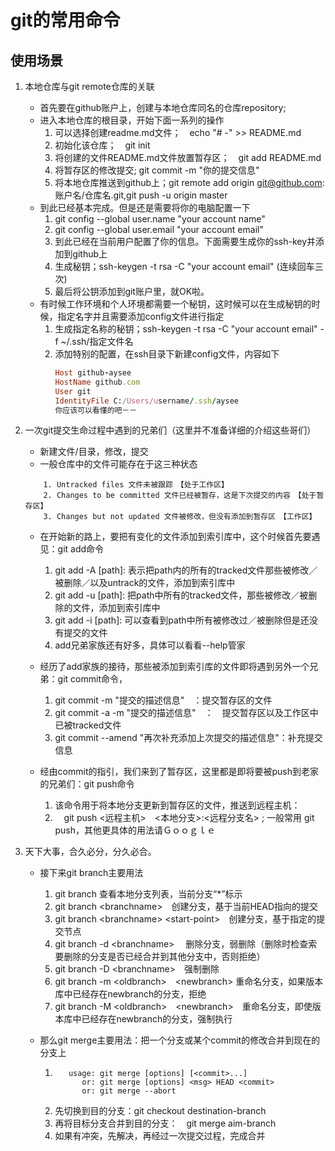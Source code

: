 # git的常用命令
## 使用场景
1. 本地仓库与git remote仓库的关联
    * 首先要在github账户上，创建与本地仓库同名的仓库repository;
    * 进入本地仓库的根目录，开始下面一系列的操作
        1. 可以选择创建readme.md文件；　echo "# -" >> README.md
        2. 初始化该仓库；　git init
        3. 将创建的文件README.md文件放置暂存区；　git add README.md
        4. 将暂存区的修改提交; git commit -m "你的提交信息"
        5. 将本地仓库推送到github上；git remote add origin git@github.com:账户名/仓库名.git,git push -u origin master
    * 到此已经基本完成。但是还是需要将你的电脑配置一下
        1. git config --global user.name "your account name"
        2. git config --global user.email "your account email"
        3. 到此已经在当前用户配置了你的信息。下面需要生成你的ssh-key并添加到github上
        4. 生成秘钥；ssh-keygen -t rsa -C "your account email" (连续回车三次)
        5. 最后将公钥添加到git账户里，就OK啦。
    * 有时候工作环境和个人环境都需要一个秘钥，这时候可以在生成秘钥的时候，指定名字并且需要添加config文件进行指定
        1. 生成指定名称的秘钥；ssh-keygen -t rsa -C "your account email" -f ~/.ssh/指定文件名
        2. 添加特别的配置，在ssh目录下新建config文件，内容如下
            ```ruby
            Host github-aysee
            HostName github.com
            User git
            IdentityFile C:/Users/username/.ssh/aysee
            你应该可以看懂的吧－－
            ```

2. 一次git提交生命过程中遇到的兄弟们（这里并不准备详细的介绍这些哥们）
    * 新建文件/目录，修改，提交
    * 一般仓库中的文件可能存在于这三种状态
    ```
        1. Untracked files 文件未被跟踪　【处于工作区】
        2. Changes to be committed 文件已经被暂存，这是下次提交的内容　【处于暂存区】
        3. Changes but not updated 文件被修改，但没有添加到暂存区　【工作区】
    ```
    * 在开始新的路上，要把有变化的文件添加到索引库中，这个时候首先要遇见：git add命令
        1. git add -A \[path]: 表示把path内的所有的tracked文件那些被修改／被删除／以及untrack的文件，添加到索引库中
        2. git add -u \[path]: 把path中所有的tracked文件，那些被修改／被删除的文件，添加到索引库中
        3. git add -i \[path]: 可以查看到path中所有被修改过／被删除但是还没有提交的文件
        4. add兄弟家族还有好多，具体可以看看--help管家
        
    * 经历了add家族的接待，那些被添加到索引库的文件即将遇到另外一个兄弟：git commit命令，
        1. git commit -m "提交的描述信息"　：提交暂存区的文件
        2. git commit -a -m "提交的描述信息"　：　提交暂存区以及工作区中已被tracked文件
        3. git commit --amend "再次补充添加上次提交的描述信息"：补充提交信息
    * 经由commit的指引，我们来到了暂存区，这里都是即将要被push到老家的兄弟们：git push命令
        1. 该命令用于将本地分支更新到暂存区的文件，推送到远程主机：
        2. 　git push \<远程主机>　\<本地分支>:\<远程分支名> ; 一般常用 git push，其他更具体的用法请Ｇｏｏｇｌｅ
      
3. 天下大事，合久必分，分久必合。
    * 接下来git branch主要用法
        1. git branch 查看本地分支列表，当前分支“*”标示
        2. git branch \<branchname>　创建分支，基于当前HEAD指向的提交
        3. git branch \<branchname> \<start-point>　创建分支，基于指定的提交节点
        4. git branch -d \<branchname> 　删除分支，弱删除（删除时检查索要删除的分支是否已经合并到其他分支中，否则拒绝）
        5. git branch -D \<branchname>　强制删除
        6. git branch -m \<oldbranch>　\<newbranch> 重命名分支，如果版本库中已经存在newbranch的分支，拒绝
        7. git branch -M \<oldbranch>　\<newbranch>　重命名分支，即使版本库中已经存在newbranch的分支，强制执行
        
    * 那么git merge主要用法：把一个分支或某个commit的修改合并到现在的分支上
        1. ```
              usage: git merge [options] [<commit>...]
                 or: git merge [options] <msg> HEAD <commit>
                 or: git merge --abort  
            ```
        2. 先切换到目的分支：git checkout destination-branch
        3. 再将目标分支合并到目的分支：　git merge aim-branch
        4. 如果有冲突，先解决，再经过一次提交过程，完成合并
        